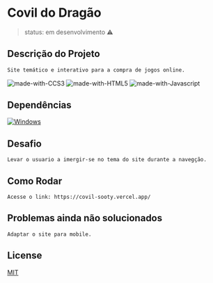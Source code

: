 # Covil do Dragão
>status: em desenvolvimento ⚠️

## Descrição do Projeto

```bash
Site temático e interativo para a compra de jogos online.
```
![made-with-CCS3](https://img.shields.io/badge/Made%20with-CSS3-1572b6.svg) 
![made-with-HTML5](https://img.shields.io/badge/Made%20with-HTML5-e34f26.svg) 
![made-with-Javascript](https://img.shields.io/badge/Made%20with-Javascript-F7DF1E.svg) 

## Dependências

[![Windows](https://svgshare.com/i/ZhY.svg)](https://svgshare.com/i/ZhY.svg)

## Desafio
```
Levar o usuario a imergir-se no tema do site durante a navegção.
```

## Como Rodar 

```
Acesse o link: https://covil-sooty.vercel.app/
```

## Problemas ainda não solucionados

``
Adaptar o site para mobile.
``

## License
[MIT](https://choosealicense.com/licenses/mit/)

